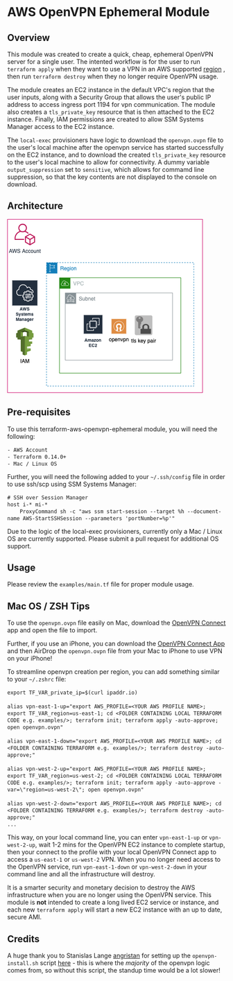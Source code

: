 # AWS OpenVPN Ephemeral Module


## Overview
This module was created to create a quick, cheap, ephemeral OpenVPN server for a single user. The intented workflow is for the user to run `terraform apply` when they want to use a VPN in an AWS supported [region](https://docs.aws.amazon.com/AmazonRDS/latest/UserGuide/Concepts.RegionsAndAvailabilityZones.html) , then run `terraform destroy` when they no longer require OpenVPN usage.

The module creates an EC2 instance in the default VPC's region that the user inputs, along with a Security Group that allows the user's public IP address to access ingress port 1194 for vpn communication. The module also creates a `tls_private_key` resource that is then attached to the EC2 instance. Finally, IAM permissions are created to allow SSM Systems Manager access to the EC2 instance.

The `local-exec` provisioners have logic to download the `openvpn.ovpn` file to the user's local machine after the openvpn service has started successfully on the EC2 instance, and to download the created `tls_private_key` resource to the user's local machine to allow for connectivity. A dummy variable `output_suppression` set to `sensitive`, which allows for commamd line suppression, so that the key contents are not displayed to the console on download.


## Architecture

![Visual of OpenVPN EC2 Server architecture](https://raw.githubusercontent.com/paulmarsicloud/terraform-aws-openvpn-ephemeral/main/examples/architecture.png)

## Pre-requisites
To use this terraform-aws-openvpn-ephemeral module, you will need the following:
```
- AWS Account
- Terraform 0.14.0+
- Mac / Linux OS
```

Further, you will need the following added to your `~/.ssh/config` file in order to use ssh/scp using SSM Systems Manager:
```
# SSH over Session Manager
host i-* mi-*
    ProxyCommand sh -c "aws ssm start-session --target %h --document-name AWS-StartSSHSession --parameters 'portNumber=%p'"
```

Due to the logic of the local-exec provisioners, currently only a Mac / Linux OS are currently supported. Please submit a pull request for additional OS support.


## Usage
Please review the `examples/main.tf` file for proper module usage.


## Mac OS / ZSH Tips
To use the `openvpn.ovpn` file easily on Mac, download the [OpenVPN Connect](https://openvpn.net/client-connect-vpn-for-mac-os/) app and open the file to import.

Further, if you use an iPhone, you can download the [OpenVPN Connect App](https://apps.apple.com/us/app/openvpn-connect/id590379981) and then AirDrop the `openvpn.ovpn` file from your Mac to iPhone to use VPN on your iPhone!

To streamline openvpn creation per region, you can add something similar to your `~/.zshrc` file:

```
export TF_VAR_private_ip=$(curl ipaddr.io)

alias vpn-east-1-up="export AWS_PROFILE=<YOUR AWS PROFILE NAME>; export TF_VAR_region=us-east-1; cd <FOLDER CONTAINING LOCAL TERRAFORM CODE e.g. examples/>; terraform init; terraform apply -auto-approve; open openvpn.ovpn"

alias vpn-east-1-down="export AWS_PROFILE=<YOUR AWS PROFILE NAME>; cd <FOLDER CONTAINING TERRAFORM e.g. examples/>; terraform destroy -auto-approve;"

alias vpn-west-2-up="export AWS_PROFILE=<YOUR AWS PROFILE NAME>; export TF_VAR_region=us-west-2; cd <FOLDER CONTAINING LOCAL TERRAFORM CODE e.g. examples/>; terraform init; terraform apply -auto-approve -var=\"region=us-west-2\"; open openvpn.ovpn"

alias vpn-west-2-down="export AWS_PROFILE=<YOUR AWS PROFILE NAME>; cd <FOLDER CONTAINING TERRAFORM e.g. examples/>; terraform destroy -auto-approve;"
...
```

This way, on your local command line, you can enter `vpn-east-1-up` or `vpn-west-2-up`, wait 1-2 mins for the OpenVPN EC2 instance to complete startup, then your connect to the profile with your local OpenVPN Connect app to access a `us-east-1` or `us-west-2` VPN. When you no longer need access to the OpenVPN service, run `vpn-east-1-down` or `vpn-west-2-down` in your command line and all the infrastructure will destroy.

It is a smarter security and monetary decision to destroy the AWS infrastructure when you are no longer using the OpenVPN service. This module is **not** intended to create a long lived EC2 service or instance, and each new `terraform apply` will start a new EC2 instance with an up to date, secure AMI.

## Credits
A huge thank you to Stanislas Lange [angristan](https://github.com/angristan/) for setting up the `openvpn-install.sh` script [here](https://github.com/angristan/openvpn-install) - this is where the _majority_ of the openvpn logic comes from, so without this script, the standup time would be a lot slower!
